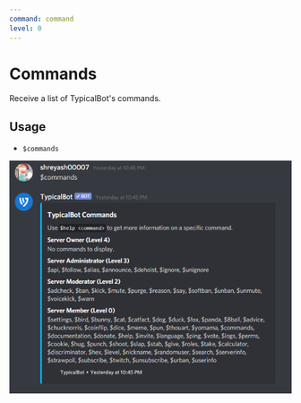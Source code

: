 ```yaml
---
command: command
level: 0
---
```


# Commands

Receive a list of TypicalBot's commands.

## Usage

 - `$commands`
 
 ![](https://github.com/shreyash00007/docs/blob/master/Img/Commands.PNG)
